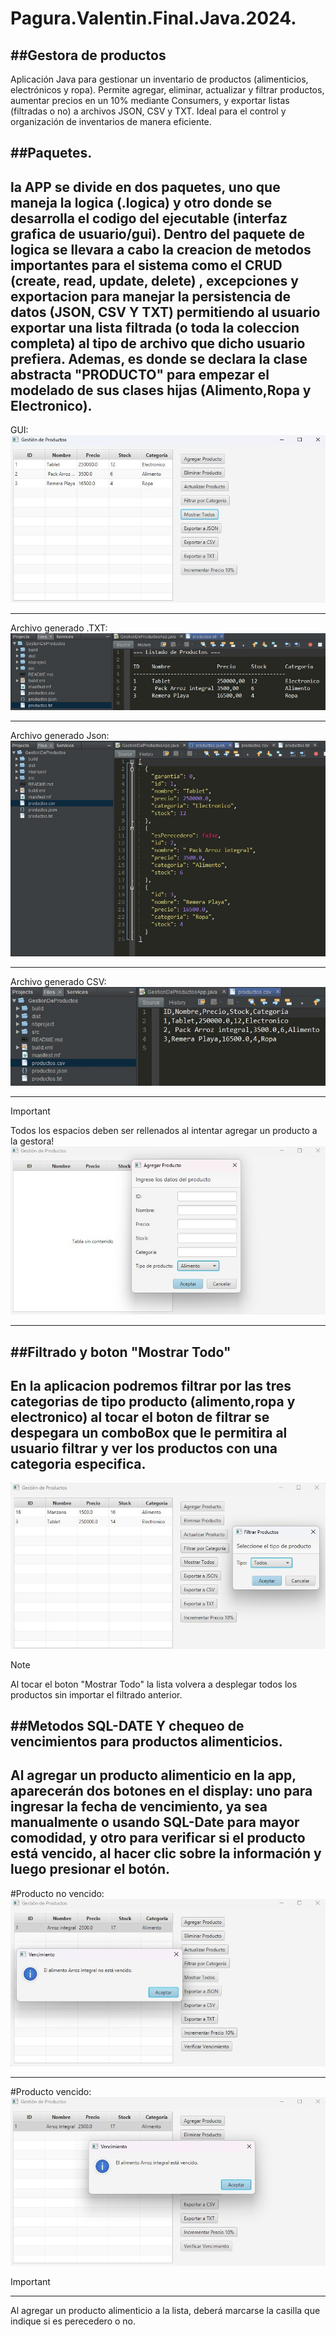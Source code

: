 # Pagura.Valentin.Final.Java.2024.
##Gestora de productos
----------------------
Aplicación Java para gestionar un inventario de productos (alimenticios, electrónicos y ropa). Permite agregar, eliminar, actualizar y filtrar productos, aumentar precios en un 10% mediante Consumers, y exportar listas (filtradas o no) a archivos JSON, CSV y TXT. Ideal para el control y organización de inventarios de manera eficiente.

##Paquetes.
------------
la APP se divide en dos paquetes, uno que maneja la logica (.logica) y otro donde se desarrolla el codigo del ejecutable (interfaz grafica de usuario/gui).
Dentro del paquete de logica se llevara a cabo la creacion de metodos importantes para el sistema como el CRUD (create, read, update, delete) , excepciones y exportacion para manejar la persistencia de datos (JSON, CSV Y TXT) permitiendo al usuario exportar una lista filtrada (o toda la coleccion completa) al tipo de archivo que dicho usuario prefiera. Ademas, es donde se declara la clase abstracta "PRODUCTO" para empezar el modelado de sus clases hijas (Alimento,Ropa y Electronico).
------------
GUI:
![image alt](https://github.com/valentinpagura/Pagura.Valentin.Final.Java.2024./blob/main/Interfaz%20de%20usuario.jpg?raw=true)

-------------------------------------------------------------------------------------------------------------------------------
Archivo generado .TXT:
![image alt](https://github.com/valentinpagura/Pagura.Valentin.Final.Java.2024./blob/main/TXT.jpg?raw=true)

-------------------------------------------------------------------------------------------------------------
Archivo generado Json:
![image alt](https://github.com/valentinpagura/Pagura.Valentin.Final.Java.2024./blob/main/Json.jpg?raw=true)

------------------------------------------------------------------------------------------------------------
Archivo generado CSV:
![image alt](https://github.com/valentinpagura/Pagura.Valentin.Final.Java.2024./blob/main/CSV.jpg?raw=true)

----------------------
>[!IMPORTANT]
Todos los espacios deben ser rellenados al intentar agregar un producto a la gestora!
![image alt](https://github.com/valentinpagura/Pagura.Valentin.Final.Java.2024./blob/main/Datos%20requeridos.jpg?raw=true)

-------------

##Filtrado y boton "Mostrar Todo"
--------------------------------
En la aplicacion podremos filtrar por las tres categorias de tipo producto (alimento,ropa y electronico) al tocar el boton de filtrar se despegara un comboBox que le permitira al usuario filtrar y ver los productos con una categoria especifica.
-----------------------------------------------------------------
![image alt](https://github.com/valentinpagura/Pagura.Valentin.Final.Java.2024./blob/main/Filtrado.jpg?raw=true)

>[!NOTE]
Al tocar el boton "Mostrar Todo" la lista volvera a desplegar todos los productos sin importar el filtrado anterior.

##Metodos SQL-DATE Y chequeo de vencimientos para productos alimenticios.
-------------------------------------------------------------------------
Al agregar un producto alimenticio en la app, aparecerán dos botones en el display: uno para ingresar la fecha de vencimiento, ya sea manualmente o usando SQL-Date para mayor comodidad, y otro para verificar si el producto está vencido, al hacer clic sobre la información y luego presionar el botón.
-----------------------------------------------------------------------------------------------------------------
#Producto no vencido:
![image alt](https://github.com/valentinpagura/Pagura.Valentin.Final.Java.2024./blob/main/NO%20VENCIDO.jpg?raw=true)

--------------------------------------------------------------------------------------------------------------------

#Producto vencido:
![image alt](https://github.com/valentinpagura/Pagura.Valentin.Final.Java.2024./blob/main/Vencimiento.jpg?raw=true)

>[!IMPORTANT]
-------------
Al agregar un producto alimenticio a la lista, deberá marcarse la casilla que indique si es perecedero o no.
